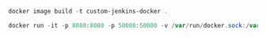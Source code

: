 
```powershell
docker image build -t custom-jenkins-docker .
```

```powershell
docker run -it -p 8080:8080 -p 50000:50000 -v /var/run/docker.sock:/var/run/docker.sock -v jenkins_home:/var/jenkins_home custom-jenkins-docker
```